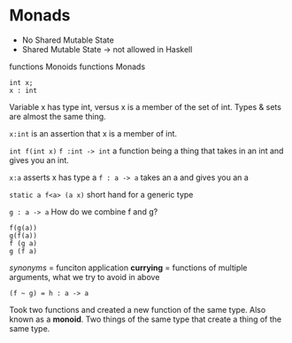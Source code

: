 # Monads

- No Shared Mutable State
- Shared Mutable State -> not allowed in Haskell

functions
Monoids
functions
Monads

```
int x;
x : int
```

Variable x has type int, versus x is a member of the set of int.
Types & sets are almost the same thing.

`x:int` is an assertion that x is a member of int.

`int f(int x)`
`f :int -> int` a function being a thing that takes in an int and gives you an int.

`x:a` asserts x has type a
`f : a -> a` takes an a and gives you an a

`static a f<a> (a x)` short hand for a generic type

`g : a -> a`
How do we combine f and g?

```
f(g(a))
g(f(a))
f (g a)
g (f a)
```
*synonyms* = funciton application
**currying** = functions of multiple arguments, what we try to avoid in above

```
(f ~ g) = h : a -> a
```
Took two functions and created a new function of the same type. Also known as a **monoid**. Two things of the same type that create a thing of the same type.
